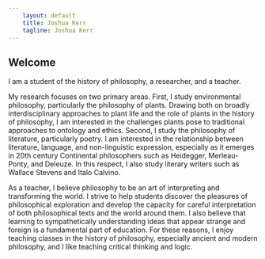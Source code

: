 ```yaml
---
    layout: default
    title: Joshua Kerr
    tagline: Joshua Kerr
---
```


## Welcome

I am a student of the history of philosophy, a researcher, and a teacher.

My research focuses on two primary areas. First, I study environmental philosophy, particularly the philosophy of plants. Drawing both on broadly interdisciplinary approaches to plant life and the role of plants in the history of philosophy, I am interested in the challenges plants pose to traditional approaches to ontology and ethics. Second, I study the philosophy of literature, particularly poetry. I am interested in the relationship between literature, language, and non-linguistic expression, especially as it emerges in 20th century Continental philosophers such as Heidegger, Merleau-Ponty, and Deleuze. In this respect, I also study literary writers such as Wallace Stevens and Italo Calvino.

As a teacher, I believe philosophy to be an art of interpreting and transforming the world. I strive to help students discover the pleasures of philosophical exploration and develop the capacity for careful interpretation of both philosophical texts and the world around them. I also believe that learning to sympathetically understanding ideas that appear strange and foreign is a fundamental part of education. For these reasons, I enjoy teaching classes in the history of philosophy, especially ancient and modern philosophy, and I like teaching critical thinking and logic.
